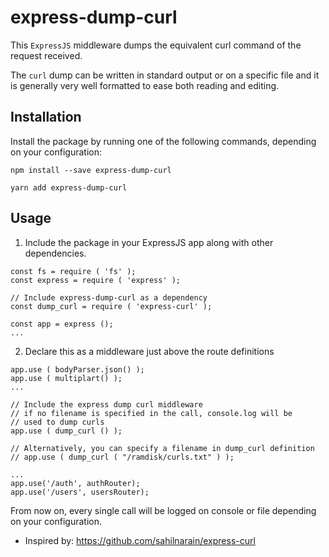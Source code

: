 # express-dump-curl

This `ExpressJS` middleware dumps the equivalent curl command of the request received.

The `curl` dump can be written in standard output or on a specific file and it is generally very well formatted to ease both reading and editing.


## Installation
Install the package by running one of the following commands, depending on your configuration:

```npm install --save express-dump-curl```

```yarn add express-dump-curl```


## Usage
1. Include the package in your ExpressJS app along with other dependencies.

```
const fs = require ( 'fs' );
const express = require ( 'express' );

// Include express-dump-curl as a dependency
const dump_curl = require ( 'express-curl' );

const app = express ();
...
```

2. Declare this as a middleware just above the route definitions

```
app.use ( bodyParser.json() );
app.use ( multiplart() );
...

// Include the express dump curl middleware
// if no filename is specified in the call, console.log will be
// used to dump curls
app.use ( dump_curl () );

// Alternatively, you can specify a filename in dump_curl definition
// app.use ( dump_curl ( "/ramdisk/curls.txt" ) );

...
app.use('/auth', authRouter);
app.use('/users', usersRouter);
```

From now on, every single call will be logged on console or file depending on your configuration.

* Inspired by: https://github.com/sahilnarain/express-curl
